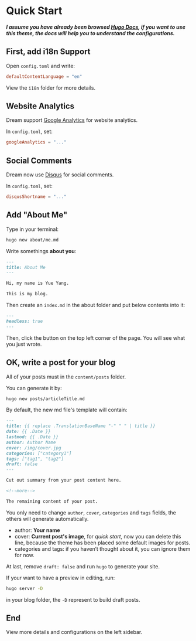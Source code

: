 # Quick Start

**_I assume you have already been browsed [Hugo Docs](https://gohugo.io/documentation/), if you want to use this theme, the docs will help you to understand the configurations._**

## First, add i18n Support

Open `config.toml` and write:

```toml
defaultContentLanguage = "en"
```

View the `i18n` folder for more details.

## Website Analytics

Dream support [Google Analytics](https://www.google.com/analytics/) for website analytics.

In `config.toml`, set:

```toml
googleAnalytics = "..."
```

## Social Comments

Dream now use [Disqus](https://disqus.com/) for social comments.

In `config.toml`, set:

```toml
disqusShortname = "..."
```

## Add "About Me"

Type in your terminal:

```sh
hugo new about/me.md
```

Write somethings **about you**:

```md
---
title: About Me
---

Hi, my name is Yue Yang.

This is my blog.
```

Then create an `index.md` in the about folder and put below contents into it:

```md
---
headless: true
---
```

Then, click the button on the top left corner of the page. You will see what you just wrote.

## OK, write a post for your blog

All of your posts must in the `content/posts` folder.

You can generate it by:

```sh
hugo new posts/articleTitle.md
```

By default, the new md file's template will contain:

```md
---
title: {{ replace .TranslationBaseName "-" " " | title }}
date: {{ .Date }}
lastmod: {{ .Date }}
author: Author Name
cover: /img/cover.jpg
categories: ["category1"]
tags: ["tag1", "tag2"]
draft: false
---

Cut out summary from your post content here.

<!--more-->

The remaining content of your post.
```

You only need to change `author`, `cover`, `categories` and `tags` fields, the others will generate automatically.

- author: **Your name**
- cover: **Current post's image**, for _quick start_, now you can delete this line, because the theme has been placed some default images for posts.
- categories and tags: if you haven’t thought about it, you can ignore them for now.

At last, remove `draft: false` and run `hugo` to generate your site.

If your want to have a preview in editing, run:

```sh
hugo server -D
```

in your blog folder, the `-D` represent to build draft posts.

## End

View more details and configurations on the left sidebar.
